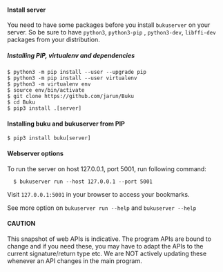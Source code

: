 #### Install server

You need to have some packages before you install `bukuserver` on your server. So be sure to have `python3`, `python3-pip` , `python3-dev`, `libffi-dev` packages from your distribution.

##### Installing PIP, virtualenv and dependencies

```
$ python3 -m pip install --user --upgrade pip
$ python3 -m pip install --user virtualenv
$ python3 -m virtualenv env
$ source env/bin/activate
$ git clone https://github.com/jarun/Buku
$ cd Buku
$ pip3 install .[server]
```

#### Installing buku and bukuserver from PIP

```
$ pip3 install buku[server]
```

#### Webserver options

To run the server on host 127.0.0.1, port 5001, run following command:

      $ bukuserver run --host 127.0.0.1 --port 5001
Visit `127.0.0.1:5001` in your browser to access your bookmarks.

See more option on `bukuserver run --help` and `bukuserver --help`

#### CAUTION

This snapshot of web APIs is indicative. The program APIs are bound to change and if you need these, you may have to adapt the APIs to the current signature/return type etc. We are NOT actively updating these whenever an API changes in the main program.
